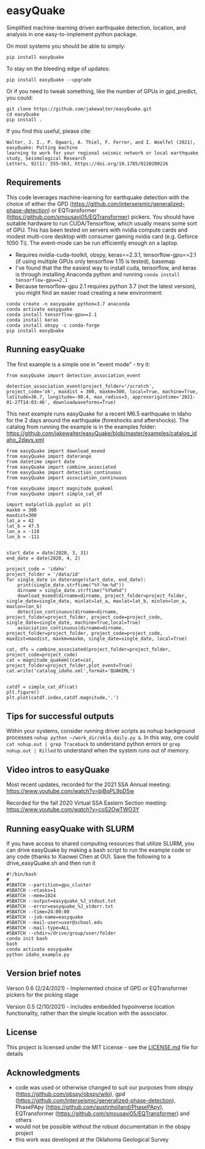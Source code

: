 # easyQuake

Simplified machine-learning driven earthquake detection, location, and analysis in one easy-to-implement python package.

On most systems you should be able to simply:
```
pip install easyQuake
```
To stay on the bleeding edge of updates:
```
pip install easyQuake --upgrade
```

Or if you need to tweak something, like the number of GPUs in gpd_predict, you could:
```
git clone https://github.com/jakewalter/easyQuake.git
cd easyQuake
pip install .
```

If you find this useful, please cite:

```
Walter, J. I., P. Ogwari, A. Thiel, F. Ferrer, and I. Woelfel (2021), easyQuake: Putting machine 
learning to work for your regional seismic network or local earthquake study, Seismological Research 
Letters, 92(1): 555–563, https://doi.org/10.1785/0220200226
```

## Requirements
This code leverages machine-learning for earthquake detection with the choice of either the GPD (https://github.com/interseismic/generalized-phase-detection) or EQTransformer (https://github.com/smousavi05/EQTransformer) pickers. You should have suitable hardware to run CUDA/Tensorflow, which usually means some sort of GPU. This has been tested on servers with nvidia compute cards and modest multi-core desktop with consumer gaming nvidia card (e.g. Geforce 1050 Ti). The event-mode can be run efficiently enough on a laptop.

* Requires nvidia-cuda-toolkit, obspy, keras==2.3.1, tensorflow-gpu==2.1 (if using multiple GPUs only tensorflow 1.15 is tested), basemap
* I've found that the the easiest way to install cuda, tensorflow, and keras is through installing Anaconda python and running ```conda install tensorflow-gpu==2.1```
* Because tensorflow-gpu 2.1 requires python 3.7 (not the latest version), you might find an easier road creating a new environment:
```
conda create -n easyquake python=3.7 anaconda
conda activate easyquake
conda install tensorflow-gpu==2.1
conda install keras
conda install obspy -c conda-forge
pip install easyQuake
```

## Running easyQuake

The first example is a simple one in "event mode" - try it:

```
from easyQuake import detection_association_event

detection_association_event(project_folder='/scratch', project_code='ok', maxdist = 300, maxkm=300, local=True, machine=True, latitude=36.7, longitude=-98.4, max_radius=3, approxorigintime='2021-01-27T14:03:46', downloadwaveforms=True)
```

This next example runs easyQuake for a recent M6.5 earthquake in Idaho for the 2 days around the earthquake (foreshocks and aftershocks). The catalog from running the example is in the examples folder: https://github.com/jakewalter/easyQuake/blob/master/examples/catalog_idaho_2days.xml

```
from easyQuake import download_mseed
from easyQuake import daterange
from datetime import date
from easyQuake import combine_associated
from easyQuake import detection_continuous
from easyQuake import association_continuous

from easyQuake import magnitude_quakeml
from easyQuake import simple_cat_df

import matplotlib.pyplot as plt
maxkm = 300
maxdist=300
lat_a = 42
lat_b = 47.5
lon_a = -118
lon_b = -111


start_date = date(2020, 3, 31)
end_date = date(2020, 4, 2)

project_code = 'idaho'
project_folder = '/data/id'
for single_date in daterange(start_date, end_date):
    print(single_date.strftime("%Y-%m-%d"))
    dirname = single_date.strftime("%Y%m%d")
    download_mseed(dirname=dirname, project_folder=project_folder, single_date=single_date, minlat=lat_a, maxlat=lat_b, minlon=lon_a, maxlon=lon_b)
    detection_continuous(dirname=dirname, project_folder=project_folder, project_code=project_code, single_date=single_date, machine=True,local=True)
    association_continuous(dirname=dirname, project_folder=project_folder, project_code=project_code, maxdist=maxdist, maxkm=maxkm, single_date=single_date, local=True)

cat, dfs = combine_associated(project_folder=project_folder, project_code=project_code)
cat = magnitude_quakeml(cat=cat, project_folder=project_folder,plot_event=True)
cat.write('catalog_idaho.xml',format='QUAKEML')


catdf = simple_cat_df(cat)
plt.figure()
plt.plot(catdf.index,catdf.magnitude,'.')
```

## Tips for successful outputs

Within your systems, consider running driver scripts as nohup background processes ```nohup python ~/work_dir/okla_daily.py &```. In this way, one could ```cat nohup.out | grep Traceback``` to understand python errors or ```grep nohup.out | Killed``` to understand when the system runs out of memory.

## Video intros to easyQuake

Most recent updates, recorded for the 2021 SSA Annual meeting: https://www.youtube.com/watch?v=bjBqPL9pD5w

Recorded for the fall 2020 Virtual SSA Eastern Section meeting: https://www.youtube.com/watch?v=coS2OwTWO3Y

## Running easyQuake with SLURM

If you have access to shared computing resources that utilize SLURM, you can drive easyQuake by making a bash script to run the example code or any code (thanks to Xiaowei Chen at OU). Save the following to a drive_easyQuake.sh and then run it
```
#!/bin/bash
#
#SBATCH --partition=gpu_cluster
#SBATCH --ntasks=1
#SBATCH --mem=1024
#SBATCH --output=easyquake_%J_stdout.txt
#SBATCH --error=easyquake_%J_stderr.txt
#SBATCH --time=24:00:00
#SBATCH --job-name=easyquake
#SBATCH --mail-user=user@school.edu
#SBATCH --mail-type=ALL
#SBATCH --chdir=/drive/group/user/folder
conda init bash
bash
conda activate easyquake
python idaho_example.py
```
## Version brief notes

Verson 0.6 (2/24/2021) - Implemented choice of GPD or EQTransformer pickers for the picking stage

Version 0.5 (2/10/2021) - includes embedded hypoinverse location functionality, rather than the simple location with the associator.

## License

This project is licensed under the MIT License - see the [LICENSE.md](LICENSE.md) file for details

## Acknowledgments

* code was used or otherwise changed to suit our purposes from obspy (https://github.com/obspy/obspy/wiki), gpd (https://github.com/interseismic/generalized-phase-detection), PhasePApy (https://github.com/austinholland/PhasePApy), EQTransformer (https://github.com/smousavi05/EQTransformer) and others
* would not be possible without the robust documentation in the obspy project
* this work was developed at the Oklahoma Geological Survey

